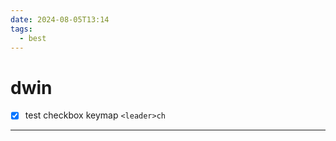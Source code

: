 ```yaml
---
date: 2024-08-05T13:14
tags:
  - best
---
```


<!-- 2024-08-05-1314 (August 05, 2024 01:14:58 PM) -->

# dwin

- [x] test checkbox keymap `<leader>ch`

---
